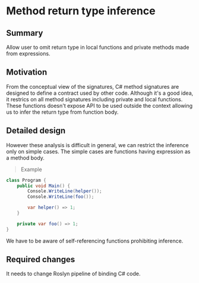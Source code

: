 # Method return type inference

## Summary

Allow user to omit return type in local functions and private methods made from expressions. 

## Motivation

From the conceptual view of the signatures, C# method signatures are designed to define a contract used by other code.
Although it's a good idea, it restrics on all method signatures including private and local functions.
These functions doesn't expose API to be used outside the context allowing us to infer the return type from function body.

## Detailed design

However these analysis is difficult in general, we can restrict the inference only on simple cases.
The simple cases are functions having expression as a method body.

> Example

```csharp
class Program {
    public void Main() {
        Console.WriteLine(helper());
        Console.WriteLine(foo());

        var helper() => 1;
    }

    private var foo() => 1;
}
```

We have to be aware of self-referencing functions prohibiting inference.

## Required changes

It needs to change Roslyn pipeline of binding C# code.